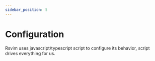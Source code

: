 ```yaml
---
sidebar_position: 5
---
```


# Configuration

Rsvim uses javascript/typescript script to configure its behavior, script drives everything for us.
